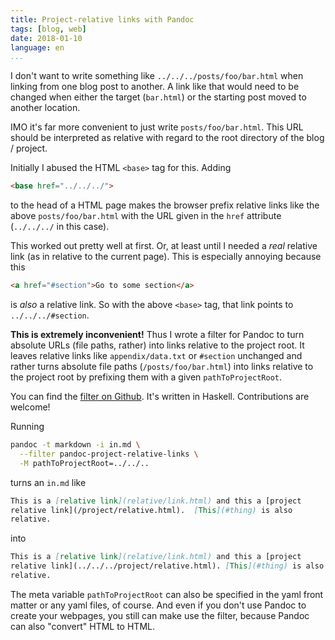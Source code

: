 ```yaml
---
title: Project-relative links with Pandoc
tags: [blog, web]
date: 2018-01-10
language: en
...
```


I don't want to write something like `../../../posts/foo/bar.html`
when linking from one blog post to another.  A link like that would
need to be changed when either the target (`bar.html`) or the starting
post moved to another location.

IMO it's far more convenient to just write `posts/foo/bar.html`.  This
URL should be interpreted as relative with regard to the root
directory of the blog / project.

Initially I abused the HTML `<base>` tag for this.  Adding

```html
<base href="../../../">
```

to the head of a HTML page makes the browser prefix relative links
like the above `posts/foo/bar.html` with the URL given in the `href`
attribute (`../../../` in this case).

This worked out pretty well at first.  Or, at least until I needed a
*real* relative link (as in relative to the current page).  This is
especially annoying because this

```html
<a href="#section">Go to some section</a>
```

is *also* a relative link.  So with the above `<base>` tag, that link
points to `../../../#section`.

**This is extremely inconvenient!**  Thus I wrote a filter for Pandoc
to turn absolute URLs (file paths, rather) into links relative to the
project root.  It leaves relative links like `appendix/data.txt` or
`#section` unchanged and rather turns absolute file paths
(`/posts/foo/bar.html`) into links relative to the project root by
prefixing them with a given `pathToProjectRoot`.

You can find the [filter on Github][gh].  It's written in Haskell.
Contributions are welcome!

[gh]: https://github.com/musteresel/pandoc-project-relative-links


Running

```bash
pandoc -t markdown -i in.md \
  --filter pandoc-project-relative-links \
  -M pathToProjectRoot=../../..
```

turns an `in.md` like

```Markdown
This is a [relative link](relative/link.html) and this a [project
relative link](/project/relative.html).  [This](#thing) is also
relative.
```

into

```Markdown
This is a [relative link](relative/link.html) and this a [project
relative link](../../../project/relative.html). [This](#thing) is also
relative.
```

The meta variable `pathToProjectRoot` can also be specified in the
yaml front matter or any yaml files, of course.  And even if you don't
use Pandoc to create your webpages, you still can make use the filter,
because Pandoc can also "convert" HTML to HTML.

